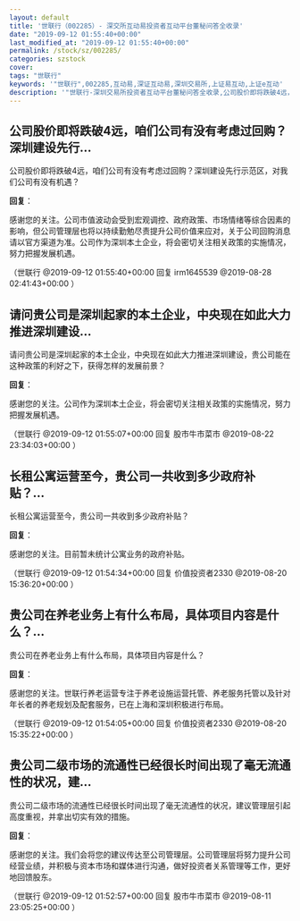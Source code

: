 ```yaml
---
layout: default
title: '世联行（002285）- 深交所互动易投资者互动平台董秘问答全收录'
date: "2019-09-12 01:55:40+00:00"
last_modified_at: "2019-09-12 01:55:40+00:00"
permalink: /stock/sz/002285/
categories: szstock
cover: 
tags: "世联行"
keywords: '"世联行",002285,互动易,深证互动易,深圳交易所,上证易互动,上证e互动'
description: '"世联行-深圳交易所投资者互动平台董秘问答全收录,公司股价即将跌破4远，咱们公司有没有考虑过回购？深圳建设先行示范区，对我们公司有没有机遇？"'
---
```


## 公司股价即将跌破4远，咱们公司有没有考虑过回购？深圳建设先行...

公司股价即将跌破4远，咱们公司有没有考虑过回购？深圳建设先行示范区，对我们公司有没有机遇？

**回复**：

感谢您的关注。公司市值波动会受到宏观调控、政府政策、市场情绪等综合因素的影响，但公司管理层也将以持续勤勉尽责提升公司价值来应对，关于公司回购消息请以官方渠道为准。公司作为深圳本土企业，将会密切关注相关政策的实施情况，努力把握发展机遇。 

（世联行  @2019-09-12 01:55:40+00:00 回复 irm1645539  @2019-08-28 02:41:43+00:00 ）

## 请问贵公司是深圳起家的本土企业，中央现在如此大力推进深圳建设...

请问贵公司是深圳起家的本土企业，中央现在如此大力推进深圳建设，贵公司能在这种政策的利好之下，获得怎样的发展前景？

**回复**：

感谢您的关注。公司作为深圳本土企业，将会密切关注相关政策的实施情况，努力把握发展机遇。 

（世联行  @2019-09-12 01:55:07+00:00 回复 股市牛市菜市  @2019-08-22 23:34:03+00:00 ）

## 长租公寓运营至今，贵公司一共收到多少政府补贴？...

长租公寓运营至今，贵公司一共收到多少政府补贴？

**回复**：

感谢您的关注。目前暂未统计公寓业务的政府补贴。 

（世联行  @2019-09-12 01:54:34+00:00 回复 价值投资者2330  @2019-08-20 15:36:20+00:00 ）

## 贵公司在养老业务上有什么布局，具体项目内容是什么？...

贵公司在养老业务上有什么布局，具体项目内容是什么？

**回复**：

感谢您的关注。世联行养老运营专注于养老设施运营托管、养老服务托管以及针对年长者的养老规划及配套服务，已在上海和深圳积极进行布局。 

（世联行  @2019-09-12 01:54:05+00:00 回复 价值投资者2330  @2019-08-20 15:35:22+00:00 ）

## 贵公司二级市场的流通性已经很长时间出现了毫无流通性的状况，建...

贵公司二级市场的流通性已经很长时间出现了毫无流通性的状况，建议管理层引起高度重视，并拿出切实有效的措施。

**回复**：

感谢您的关注。我们会将您的建议传达至公司管理层。公司管理层将努力提升公司经营业绩，并积极与资本市场和媒体进行沟通，做好投资者关系管理等工作，更好地回馈股东。 

（世联行  @2019-09-12 01:52:57+00:00 回复 股市牛市菜市  @2019-08-11 23:05:25+00:00 ）

